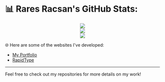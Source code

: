 # 📊 Rares Racsan's GitHub Stats:

<div align="center">
  <img src="https://github-readme-streak-stats.herokuapp.com/?user=RaresRacsan&theme=dark&hide_border=false" /><br/>
  <img src="https://github-readme-stats.vercel.app/api?username=RaresRacsan&theme=dark&hide_border=false&include_all_commits=false&count_private=false" /><br/>
  <img src="https://github-readme-stats.vercel.app/api/top-langs/?username=RaresRacsan&theme=dark&hide_border=false&include_all_commits=false&count_private=false&layout=compact" />
</div>

🌐 Here are some of the websites I've developed:
- [My Portfolio](https://raresracsan.github.io/)
- [RapidType](https://rapidtype.github.io/)

---

Feel free to check out my repositories for more details on my work!
